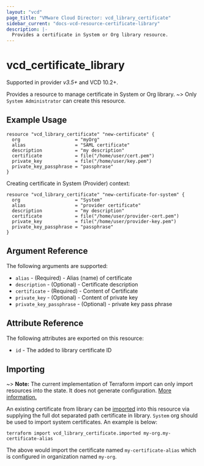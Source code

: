 ```yaml
---
layout: "vcd"
page_title: "VMware Cloud Director: vcd_library_certificate"
sidebar_current: "docs-vcd-resource-certificate-library"
description: |-
  Provides a certificate in System or Org library resource.
---
```


# vcd\_certificate\_library
Supported in provider *v3.5+* and VCD 10.2+.

Provides a resource to manage certificate in System or Org library.
~> Only `System Administrator` can create this resource.

## Example Usage

```hcl
resource "vcd_library_certificate" "new-certificate" {
  org                    = "myOrg"
  alias                  = "SAML certificate"
  description            = "my description"
  certificate            = file("/home/user/cert.pem")
  private_key            = file("/home/user/key.pem")
  private_key_passphrase = "passphrase"
}
```


Creating certificate in System (Provider) context:
```hcl
resource "vcd_library_certificate" "new-certificate-for-system" {
  org                    = "System"
  alias                  = "provider certificate"
  description            = "my description"
  certificate            = file("/home/user/provider-cert.pem")
  private_key            = file("/home/user/provider-key.pem")
  private_key_passphrase = "passphrase"
}
```

## Argument Reference

The following arguments are supported:

* `alias` - (Required)  - Alias (name) of certificate
* `description` - (Optional)  - Certificate description
* `certificate` - (Required)  - Content of Certificate
* `private_key` - (Optional)  - Content of private key
* `private_key_passphrase` - (Optional)  - private key pass phrase 

## Attribute Reference

The following attributes are exported on this resource:

* `id` - The added to library certificate ID

## Importing

~> **Note:** The current implementation of Terraform import can only import resources into the state.
It does not generate configuration. [More information.](https://www.terraform.io/docs/import/)

An existing certificate from library can be [imported][docs-import] into this resource
via supplying the full dot separated path certificate in library. `System` org should be used to import system
certificates. An example is below:

[docs-import]: https://www.terraform.io/docs/import/

```
terraform import vcd_library_certificate.imported my-org.my-certificate-alias
```

The above would import the certificate named `my-certificate-alias` which is configured in organization named `my-org`.
